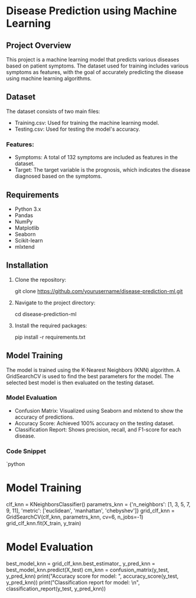 # Disease Prediction using Machine Learning

## Project Overview
This project is a machine learning model that predicts various diseases based on patient symptoms. The dataset used for training includes various symptoms as features, with the goal of accurately predicting the disease using machine learning algorithms.

## Dataset
The dataset consists of two main files:
- Training.csv: Used for training the machine learning model.
- Testing.csv: Used for testing the model's accuracy.

### Features:
- Symptoms: A total of 132 symptoms are included as features in the dataset.
- Target: The target variable is the prognosis, which indicates the disease diagnosed based on the symptoms.

## Requirements
- Python 3.x
- Pandas
- NumPy
- Matplotlib
- Seaborn
- Scikit-learn
- mlxtend

## Installation
1. Clone the repository:
   
    git clone https://github.com/yourusername/disease-prediction-ml.git
    
2. Navigate to the project directory:
   
    cd disease-prediction-ml
    
3. Install the required packages:
   
    pip install -r requirements.txt
    
## Model Training
The model is trained using the K-Nearest Neighbors (KNN) algorithm. A GridSearchCV is used to find the best parameters for the model. The selected best model is then evaluated on the testing dataset.

### Model Evaluation
- Confusion Matrix: Visualized using Seaborn and mlxtend to show the accuracy of predictions.
- Accuracy Score: Achieved 100% accuracy on the testing dataset.
- Classification Report: Shows precision, recall, and F1-score for each disease.

### Code Snippet
`python
# Model Training
clf_knn = KNeighborsClassifier()
parametrs_knn = {'n_neighbors': [1, 3, 5, 7, 9, 11], 'metric': ['euclidean', 'manhattan', 'chebyshev']}
grid_clf_knn = GridSearchCV(clf_knn, parametrs_knn, cv=6, n_jobs=-1)
grid_clf_knn.fit(X_train, y_train)

# Model Evaluation
best_model_knn = grid_clf_knn.best_estimator_
y_pred_knn = best_model_knn.predict(X_test)
cm_knn = confusion_matrix(y_test, y_pred_knn)
print("Accuracy score for model: ", accuracy_score(y_test, y_pred_knn))
print("Classification report for model: \n", classification_report(y_test, y_pred_knn))
